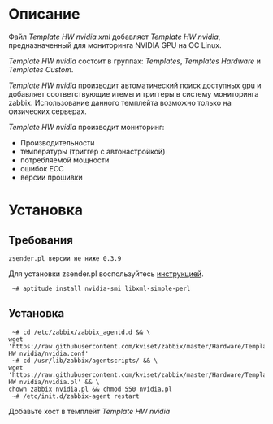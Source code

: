 # Описание

Файл *Template HW nvidia.xml* добавляет *Template HW nvidia*, предназначенный для мониторинга NVIDIA GPU на ОС Linux.

*Template HW nvidia* состоит в группах: *Templates*, *Templates Hardware* и *Templates Custom*.

*Template HW nvidia* производит автоматический поиск доступных gpu и добавляет соответствующие итемы и триггеры в систему мониторинга 
zabbix. Использование данного темплейта возможно только на физических серверах.

*Template HW nvidia* производит мониторинг:
 - Производительности
 - температуры (триггер с автонастройкой)
 - потребляемой мощности
 - ошибок ECC
 - версии прошивки

# Установка
## Требования
```
zsender.pl версии не ниже 0.3.9
```
Для установки zsender.pl воспользуйтесь [инструкцией](https://github.com/kviset/zabbix/tree/master/Linux%20App).

```
 ~# aptitude install nvidia-smi libxml-simple-perl
```

## Установка
```
 ~# cd /etc/zabbix/zabbix_agentd.d && \
wget 'https://raw.githubusercontent.com/kviset/zabbix/master/Hardware/Template HW nvidia/nvidia.conf'
 ~# cd /usr/lib/zabbix/agentscripts/ && \
wget 'https://raw.githubusercontent.com/kviset/zabbix/master/Hardware/Template HW nvidia/nvidia.pl' && \
chown zabbix nvidia.pl && chmod 550 nvidia.pl
 ~# /etc/init.d/zabbix-agent restart
```

Добавьте хост в темплейт *Template HW nvidia*
